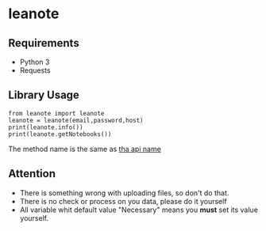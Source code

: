 # leanote

## Requirements
- Python 3
- Requests

## Library Usage

```
from leanote import leanote
leanote = leanote(email,password,host)
print(leanote.info())
print(leanote.getNotebooks())
```

The method name is the same as [tha api name](https://github.com/leanote/leanote/wiki/leanote-api-en)

## Attention

- There is something wrong with uploading files, so don't do that.
- There is no check or process on you data, please do it yourself
- All variable whit default value "Necessary" means you **must** set its value yourself.
